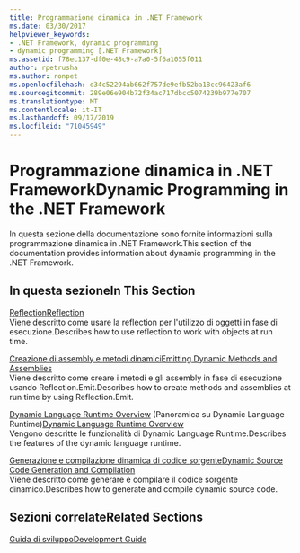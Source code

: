 ```yaml
---
title: Programmazione dinamica in .NET Framework
ms.date: 03/30/2017
helpviewer_keywords:
- .NET Framework, dynamic programming
- dynamic programming [.NET Framework]
ms.assetid: f78ec137-df0e-48c9-a7a0-5f6a1055f011
author: rpetrusha
ms.author: ronpet
ms.openlocfilehash: d34c52294ab662f757de9efb52ba18cc96423af6
ms.sourcegitcommit: 289e06e904b72f34ac717dbcc5074239b977e707
ms.translationtype: MT
ms.contentlocale: it-IT
ms.lasthandoff: 09/17/2019
ms.locfileid: "71045949"
---
```

# <a name="dynamic-programming-in-the-net-framework"></a><span data-ttu-id="15c42-102">Programmazione dinamica in .NET Framework</span><span class="sxs-lookup"><span data-stu-id="15c42-102">Dynamic Programming in the .NET Framework</span></span>
<span data-ttu-id="15c42-103">In questa sezione della documentazione sono fornite informazioni sulla programmazione dinamica in .NET Framework.</span><span class="sxs-lookup"><span data-stu-id="15c42-103">This section of the documentation provides information about dynamic programming in the .NET Framework.</span></span>  
  
## <a name="in-this-section"></a><span data-ttu-id="15c42-104">In questa sezione</span><span class="sxs-lookup"><span data-stu-id="15c42-104">In This Section</span></span>  
 [<span data-ttu-id="15c42-105">Reflection</span><span class="sxs-lookup"><span data-stu-id="15c42-105">Reflection</span></span>](reflection.md)  
 <span data-ttu-id="15c42-106">Viene descritto come usare la reflection per l'utilizzo di oggetti in fase di esecuzione.</span><span class="sxs-lookup"><span data-stu-id="15c42-106">Describes how to use reflection to work with objects at run time.</span></span>  
  
 [<span data-ttu-id="15c42-107">Creazione di assembly e metodi dinamici</span><span class="sxs-lookup"><span data-stu-id="15c42-107">Emitting Dynamic Methods and Assemblies</span></span>](emitting-dynamic-methods-and-assemblies.md)  
 <span data-ttu-id="15c42-108">Viene descritto come creare i metodi e gli assembly in fase di esecuzione usando Reflection.Emit.</span><span class="sxs-lookup"><span data-stu-id="15c42-108">Describes how to create methods and assemblies at run time by using Reflection.Emit.</span></span>  
  
 <span data-ttu-id="15c42-109">[Dynamic Language Runtime Overview](dynamic-language-runtime-overview.md) (Panoramica su Dynamic Language Runtime)</span><span class="sxs-lookup"><span data-stu-id="15c42-109">[Dynamic Language Runtime Overview](dynamic-language-runtime-overview.md)</span></span>  
 <span data-ttu-id="15c42-110">Vengono descritte le funzionalità di Dynamic Language Runtime.</span><span class="sxs-lookup"><span data-stu-id="15c42-110">Describes the features of the dynamic language runtime.</span></span>  
  
 [<span data-ttu-id="15c42-111">Generazione e compilazione dinamica di codice sorgente</span><span class="sxs-lookup"><span data-stu-id="15c42-111">Dynamic Source Code Generation and Compilation</span></span>](dynamic-source-code-generation-and-compilation.md)  
 <span data-ttu-id="15c42-112">Viene descritto come generare e compilare il codice sorgente dinamico.</span><span class="sxs-lookup"><span data-stu-id="15c42-112">Describes how to generate and compile dynamic source code.</span></span>  
  
## <a name="related-sections"></a><span data-ttu-id="15c42-113">Sezioni correlate</span><span class="sxs-lookup"><span data-stu-id="15c42-113">Related Sections</span></span>  
 [<span data-ttu-id="15c42-114">Guida di sviluppo</span><span class="sxs-lookup"><span data-stu-id="15c42-114">Development Guide</span></span>](../development-guide.md)  
